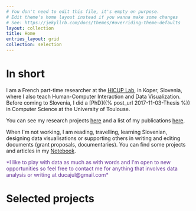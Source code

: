 ```yaml
---
# You don't need to edit this file, it's empty on purpose.
# Edit theme's home layout instead if you wanna make some changes
# See: https://jekyllrb.com/docs/themes/#overriding-theme-defaults
layout: collection
title: Home
entries_layout: grid
collection: selection
---
```


# In short

I am a French part-time researcher at the [HICUP Lab](https://dist.famnit.upr.si/en/HICUP), in Koper, Slovenia, where I also teach Human-Computer Interaction and Data Visualization. Before coming to Slovenia, I did a [PhD]({% post_url 2017-11-03-Thesis %}) in Computer Science at the University of Toulouse. 

You can see my research projects [here](research) and a list of my publications [here](https://scholar.google.fr/citations?user=Fdzo-agAAAAJ&hl=en).

When I'm not working, I am reading, travelling, learning Slovenian, designing data visualisations or supporting others in writing and editing documents (grant proposals, documentaries). You can find some projects and articles in my [Notebook](notebook).  

<p style="color: RebeccaPurple">*I like to play with data as much as with words and I'm open to new opportunities so feel free to contact me for anything that involves data analysis or writing at ducajul@gmail.com*</p>

# Selected projects






